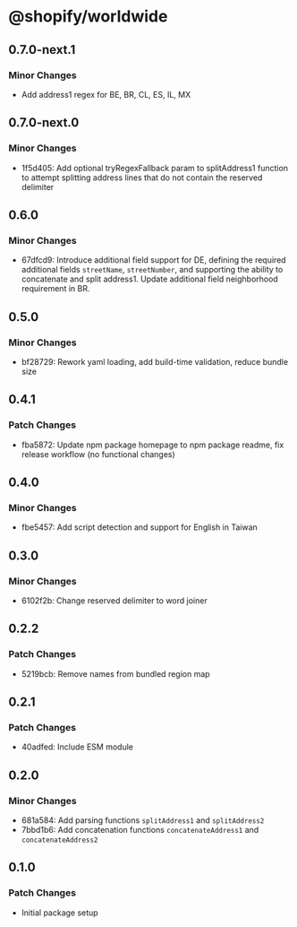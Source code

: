 # @shopify/worldwide

## 0.7.0-next.1

### Minor Changes

- Add address1 regex for BE, BR, CL, ES, IL, MX

## 0.7.0-next.0

### Minor Changes

- 1f5d405: Add optional tryRegexFallback param to splitAddress1 function to attempt splitting address lines that do not contain the reserved delimiter

## 0.6.0

### Minor Changes

- 67dfcd9: Introduce additional field support for DE, defining the required additional fields `streetName`, `streetNumber`, and supporting the ability to concatenate and split address1. Update additional field neighborhood requirement in BR.

## 0.5.0

### Minor Changes

- bf28729: Rework yaml loading, add build-time validation, reduce bundle size

## 0.4.1

### Patch Changes

- fba5872: Update npm package homepage to npm package readme, fix release workflow (no functional changes)

## 0.4.0

### Minor Changes

- fbe5457: Add script detection and support for English in Taiwan

## 0.3.0

### Minor Changes

- 6102f2b: Change reserved delimiter to word joiner

## 0.2.2

### Patch Changes

- 5219bcb: Remove names from bundled region map

## 0.2.1

### Patch Changes

- 40adfed: Include ESM module

## 0.2.0

### Minor Changes

- 681a584: Add parsing functions `splitAddress1` and `splitAddress2`
- 7bbd1b6: Add concatenation functions `concatenateAddress1` and `concatenateAddress2`

## 0.1.0

### Patch Changes

- Initial package setup
